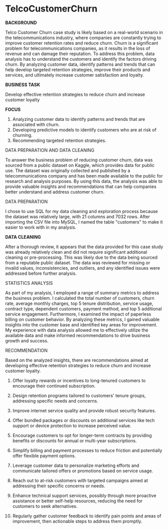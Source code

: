 # TelcoCustomerChurn
**BACKGROUND**

Telco Customer Churn case study is likely based on a real-world scenario in the telecommunications industry, where companies are constantly trying to improve customer retention rates and reduce churn. Churn is a significant problem for telecommunications companies, as it results in the loss of revenue and can damage their reputation.
To address this problem, data analysis has to understand the customers and identify the factors driving churn. By analyzing customer data, identify patterns and trends that can help develop targeted retention strategies, improve their products and services, and ultimately increase customer satisfaction and loyalty.

**BUSINESS TASK**

Develop effective retention strategies to reduce churn and increase customer loyalty

**FOCUS**

1. Analyzing customer data to identify patterns and trends that are associated with churn.
2. Developing predictive models to identify customers who are at risk of churning.
3. Recommending targeted retention strategies.

DATA PREPARATION AND DATA CLEANING


To answer the business problem of reducing customer churn, data was sourced from a public dataset on Kaggle, which provides data for public use. The dataset was originally collected and published by a telecommunications company and has been made available to the public for research and analysis purposes. By using this data, the analysis was able to provide valuable insights and recommendations that can help companies better understand and address customer churn.

DATA PREPARATION


I chose to use SQL for my data cleaning and exploration process because the dataset was relatively large, with 21 columns and 7032 rows. After importing the CSV file into MySQL, I named the table "customers" to make it easier to work with in my analysis.

**DATA CLEANING**

After a thorough review, it appears that the data provided for this case study was already relatively clean and did not require significant additional cleaning or pre-processing. This was likely due to the data being sourced from a reputable public dataset. The data was reviewed for missing or invalid values, inconsistencies, and outliers, and any identified issues were addressed before further analysis.


STATISTICS ANALYSIS


As part of my analysis, I employed a range of summary metrics to address the business problem. I calculated the total number of customers, churn rate, average monthly charges, top 5 tenure distribution, service usage, contract type, dependent customers, payment method, and top 5 additional service engagement. Furthermore, I examined the impact of paperless billing on customer behavior. By analyzing these metrics, I gained valuable insights into the customer base and identified key areas for improvement. My experience with data analysis allowed me to effectively utilize the available data and make informed recommendations to drive business growth and success.


RECOMMENDATION


Based on the analyzed insights, there are recommendations aimed at developing effective retention strategies to reduce churn and increase customer loyalty. 

1. Offer loyalty rewards or incentives to long-tenured customers to encourage their continued subscription.

2. Design retention programs tailored to customers' tenure groups, addressing specific needs and concerns.

3. Improve internet service quality and provide robust security features.

4. Offer bundled packages or discounts on additional services like tech support or device protection to increase perceived value.

5. Encourage customers to opt for longer-term contracts by providing benefits or discounts for annual or multi-year subscriptions.

6. Simplify billing and payment processes to reduce friction and potentially offer flexible payment options.

7. Leverage customer data to personalize marketing efforts and communicate tailored offers or promotions based on service usage.

8. Reach out to at-risk customers with targeted campaigns aimed at addressing their specific concerns or needs.

9. Enhance technical support services, possibly through more proactive assistance or better self-help resources, reducing the need for customers to seek alternatives.

10. Regularly gather customer feedback to identify pain points and areas of improvement, then actionable steps to address them promptly.
